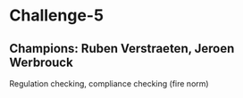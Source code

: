 # Challenge-5
## Champions: Ruben Verstraeten, Jeroen Werbrouck
Regulation checking, compliance checking (fire norm)
